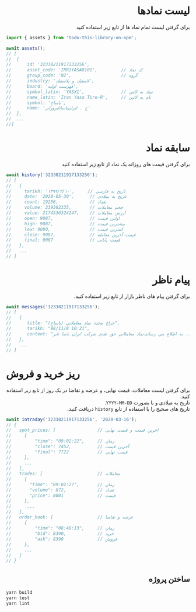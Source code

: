 <h1 dir="rtl"> لیست نمادها </h1>

<p dir="rtl">
برای گرفتن لیست تمام نماد ها از تابع زیر استفاده کنید
</p>

```js
import { assets } from 'todo-this-library-on-npm';

await assets();
// [
//  {
//      id: '32338211917133256',
//      asset_code: 'IRR1YASA0101',         // کد نماد
//      group_code: 'N2',                   // گروه
//      industry: 'لاستيك و پلاستيك',
//      board: 'فهرست اوليه',
//      symbol_latin: 'YASX1',              // نماد به لاتین
//      name_latin: 'Iran Yasa Tire-R',     // نام به لاتین
//      symbol: 'پاساح',
//      name: 'ح . ايران‌ياساتايرورابر'
//  },
//  ...
//]
```

<h1 dir="rtl"> سابقه نماد </h1>

<p dir="rtl">
برای گرفتن قیمت های روزانه یک نماد از تابع زیر استفاده کنید
</p>

```js
await history('32338211917133256');
// [
//   {
//     tarikh: '۱۳۹۹/۳/۱۰',     // تاریخ به فارسی
//     date: '2020-05-30',      // تاریخ به میلادی
//     count: 19256,            // تعداد
//     volume: 239302335,       // حجم معاملات
//     value: 2174536324247,    // ارزش معاملات
//     open: 9087,              // اولین قیمت
//     high: 9087,              // بیشترین قیمت
//     low: 9080,               // کمترین قیمت
//     close: 9087,             // قیمت آخرین معامله
//     final: 9087              // قیمت پایانی
//   },
//   ...
// ]
```

<h1 dir="rtl"> پیام ناظر </h1>

<p dir="rtl">
برای گرفتن پیام های ناظر بازار از تابع زیر استفاده کنید.
</p>

```js
await messages('32338211917133256');
// [
//   {
//      title: "حراج مجدد نماد معاملاتي (پاساح)",
//      tarikh: "98/11/8 10:21",
//      content: "به اطلاع مي رساند،نماد معاملاتي حق تقدم شركت ايران ياسا تاير ..."
//   },
//   ...
// ]
```

<h1 dr="rtl"> ریز خرید و فروش </h1>

<p dir="rtl">
برای گرفتن لیست معاملات، قیمت نهایی، و عرضه و تقاضا در یک روز از تابع زیر استفاده کنید.<br/>
تاریخ به میلادی و با بصورت <code>YYYY-MM-DD</code>.<br/>
تاریخ های صحیح را با استفاده از تابع <code>history</code> دریافت کنید.<br/>
</p>

```js
await intraday('32338211917133256', '2020-03-16');
// {
//   spot_prices: [                // اخرین قیمت و قیمت نهایی
//     {
//         "time": "09:02:22",     // زمان
//         "close": 7452,          // آخرین قیمت
//         "final": 7722           // قیمت نهایی
//     },
//     ...
//   ],
//   trades: [                     // معاملات
//     {
//       "time": "09:02:27",       // زمان
//       "volume": 872,            // تعداد
//       "price": 8001             // قیمت
//     },
//      ...
//   ],
//   order_book: [                 // عرضه و تقاضا
//     {
//         "time": "08:48:13",     // زمان
//         "bid": 8390,            // خرید
//         "ask": 8390             // فروش
//     },
//     ...
//   ]
// }

```

<h2 dir="rtl"> ساختن پروژه </h2>

```bash
yarn build
yarn test
yarn lint
```